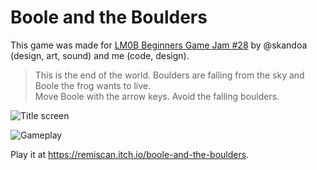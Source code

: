 # Boole and the Boulders

This game was made for [LM0B Beginners Game Jam #28](https://itch.io/jam/lm0b-beginners-game-jam-28) by @skandoa (design, art, sound) and me (code, design).

> This is the end of the world. Boulders are falling from the sky and Boole the frog wants to live.  
> Move Boole with the arrow keys. Avoid the falling boulders.

![Title screen](https://img.itch.zone/aW1hZ2UvMTA0ODM1OS82MDA4MzM0LnBuZw==/original/fEOWq8.png)

![Gameplay](https://img.itch.zone/aW1hZ2UvMTA0ODM1OS82MDA4MzM1LnBuZw==/original/JJTJRG.png)

Play it at <https://remiscan.itch.io/boole-and-the-boulders>.
